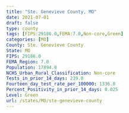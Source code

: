 ```yaml
---
title: "Ste. Genevieve County, MO"
date: 2021-07-01
draft: false
type: county
tags: [FIPS:29186.0,FEMA:7.0,Non-core,Green]
categories: [MO]
County: Ste. Genevieve County
State: MO
FIPS: 29186.0
FEMA_Region: 7.0
Population: 17894.0
NCHS_Urban_Rural_Classification: Non-core
Tests_in_prior_14_days: 239.0
Fourteen_day_test_rate_per_100000: 1336.0
Percent_Positivity_in_prior_14_days: 0.025
Level: Green
url: /states/MO/ste-genevieve-county
---
```



